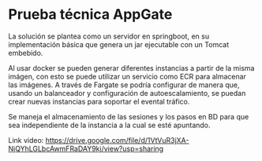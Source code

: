 # Prueba técnica AppGate

La solución se plantea como un servidor en springboot, en su implementación básica que genera un jar ejecutable con un Tomcat embebido.

Al usar docker se pueden generar diferentes instancias a partir de la misma imágen, con esto se puede utilizar un servicio como ECR para almacenar las imágenes. A través de Fargate se podría configurar de manera que, usando un balanceador y configuración de autoescalamiento, se puedan crear nuevas instancias para soportar el evental tráfico.

Se maneja el almacenamiento de las sesiones y los pasos en BD para que sea independiente de la instancia a la cual se esté apuntando.

Link video: https://drive.google.com/file/d/1VtVuR3jXA-NjQYhLGLbcAwmFRaDAY9kj/view?usp=sharing